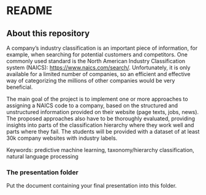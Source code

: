 # README #

## About this repository ##

A company’s industry classification is an important piece of information, for example, when searching for potential customers and competitors. One commonly used standard is the North American Industry Classification system (NAICS): https://www.naics.com/search/. Unfortunately, it is only available for a limited number of companies, so an efficient and effective way of categorizing the millions of other companies would be very beneficial.

The main goal of the project is to implement one or more approaches to assigning a NAICS code to a company, based on the structured and unstructured information provided on their website (page texts, jobs, news). The proposed approaches also have to be thoroughly evaluated, providing insights into parts of the classification hierarchy where they work well and parts where they fail. The students will be provided with a dataset of at least 30k company websites with industry labels.

Keywords: predictive machine learning, taxonomy/hierarchy classification, natural language processing

### The presentation folder ###

Put the document containing your final presentation into this folder.
